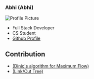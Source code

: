 ### Abhi (Abhi)
![Profile Picture](https://avatars.githubusercontent.com/u/33179956?v=4)
- Full Stack Developer
- CS Student
- [Github Profile](https://github.com/cruiz24)

## Contribution
- [(Dinic's algorithm for Maximum Flow)](.../CPP/algorithms/mathematical/dinics_algorithm.py)
- [(Link/Cut Tree)](.../CPP/data_structures/trees//Trees//dinics_algorithm.py)
